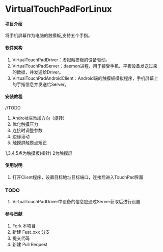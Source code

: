 # VirtualTouchPadForLinux

#### 项目介绍
将手机屏幕作为电脑的触摸板,支持五个手指。

#### 软件架构
1. VirtualTouchPadDriver：虚拟触摸板的设备驱动。
2. VirtualTouchPadServer：daemon进程，用于接受手机、平板设备发送过来的数据，并发送给Driver。
3. VirtualTouchPadAndroidClient：Android端的触摸板模拟程序，手机屏幕上的手指信息并发送给Server。


#### 安装教程
//TODO 
1. Android端添加方向（旋转）
2. 优化触摸压力
5. 连接时调整参数
6. 边缘滚动
7. 触摸屏触摸点矫正


1,3,4,5点为触摸板(指针)
2为触摸屏

#### 使用说明


1. 打开Client程序，设置目标地址目标端口，连接后进入TouchPad界面


### TODO
1. VirtualTouchPadDriver中设备的信息应通过Server获取后进行设置
#### 参与贡献

1. Fork 本项目
2. 新建 Feat_xxx 分支
3. 提交代码
4. 新建 Pull Request
